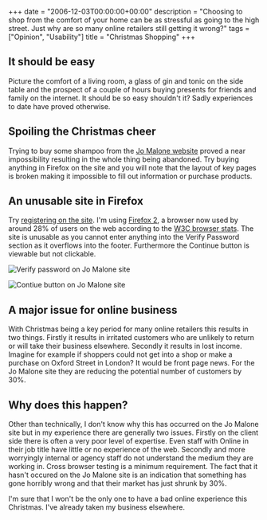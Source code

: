 +++
date = "2006-12-03T00:00:00+00:00"
description = "Choosing to shop from the comfort of your home can be as stressful as going to the high street. Just why are so many online retailers still getting it wrong?"
tags = ["Opinion", "Usability"]
title = "Christmas Shopping"
+++

## It should be easy

Picture the comfort of a living room, a glass of gin and tonic on the side table
and the prospect of a couple of hours buying presents for friends and family on
the internet. It should be so easy shouldn't it? Sadly experiences to date have
proved otherwise.

## Spoiling the Christmas cheer

Trying to buy some shampoo from the [Jo Malone website][1] proved a near
impossibility resulting in the whole thing being abandoned. Try buying anything
in Firefox on the site and you will note that the layout of key pages is broken
making it impossible to fill out information or purchase products.

## An unusable site in Firefox

Try [registering on the site][2]. I'm using [Firefox 2][3], a browser now used
by around 28% of users on the web according to the [W3C browser stats][4]. The
site is unusable as you cannot enter anything into the Verify Password section
as it overflows into the footer. Furthermore the Continue button is viewable but
not clickable.

![Verify password on Jo Malone site][5]

![Contiue button on Jo Malone site][6]

## A major issue for online business

With Christmas being a key period for many online retailers this results in two
things. Firstly it results in irritated customers who are unlikely to return or
will take their business elsewhere. Secondly it results in lost income. Imagine
for example if shoppers could not get into a shop or make a purchase on Oxford
Street in London? It would be front page news. For the Jo Malone site they are
reducing the potential number of customers by 30%.

## Why does this happen?

Other than technically, I don't know why this has occurred on the Jo Malone site
but in my experience there are generally two issues. Firstly on the client side
there is often a very poor level of expertise. Even staff with Online in their
job title have little or no experience of the web. Secondly and more worryingly
internal or agency staff do not understand the medium they are working in. Cross
browser testing is a minimum requirement. The fact that it hasn't occured on the
Jo Malone site is an indication that something has gone horribly wrong and that
their market has just shrunk by 30%.

I'm sure that I won't be the only one to have a bad online experience this
Christmas. I've already taken my business elsewhere.

[1]: http://www.jomalone.co.uk/
[2]: https://www.jomalone.co.uk/rs.nsf/fmRegister?openform
[3]: http://www.mozilla.com/en-US/firefox/
[4]: http://www.w3schools.com/browsers/browsers_stats.asp
[5]: /images/articles/verify_password.jpg
[6]: /images/articles/malone_continue.jpg

